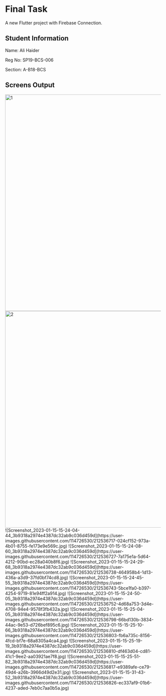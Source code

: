 # Final Task

A new Flutter project with Firebase Connection.

## Student Information

Name: Ali Haider

Reg No: SP19-BCS-006

Section: A-B18-BCS

## Screens Output
<img width="700" alt="1" src="https://user-images.githubusercontent.com/114726530/212536461-99b14ee1-9c0b-461e-b20b-c6ea6b7b1098.PNG">
<img width="700" alt="2" src="https://user-images.githubusercontent.com/114726530/212536525-90aaad90-3d9a-4bf2-8758-db1c5d49a45b.PNG">
![Screenshot_2023-01-15-15-24-04-44_3b9318a2974e4387dc32ab9c036d459d](https://user-images.githubusercontent.com/114726530/212536717-024cf152-973a-4b01-8755-fe173e9e569c.jpg)
![Screenshot_2023-01-15-15-24-08-60_3b9318a2974e4387dc32ab9c036d459d](https://user-images.githubusercontent.com/114726530/212536727-7a175e1a-5d64-4212-90bd-ec28a040b8f6.jpg)
![Screenshot_2023-01-15-15-24-29-68_3b9318a2974e4387dc32ab9c036d459d](https://user-images.githubusercontent.com/114726530/212536738-464958b4-1d13-436a-a3d9-37fd0bf74cd8.jpg)
![Screenshot_2023-01-15-15-24-45-55_3b9318a2974e4387dc32ab9c036d459d](https://user-images.githubusercontent.com/114726530/212536743-5bce1fa0-b397-4254-9719-81e94ff2a914.jpg)
![Screenshot_2023-01-15-15-24-50-05_3b9318a2974e4387dc32ab9c036d459d](https://user-images.githubusercontent.com/114726530/212536752-4d68a753-3d4e-4708-94e4-9578f3fb432a.jpg)
![Screenshot_2023-01-15-15-25-04-05_3b9318a2974e4387dc32ab9c036d459d](https://user-images.githubusercontent.com/114726530/212536798-66bd130b-3834-44ac-9e53-d726bef895c6.jpg)
![Screenshot_2023-01-15-15-25-10-66_3b9318a2974e4387dc32ab9c036d459d](https://user-images.githubusercontent.com/114726530/212536803-fb6a735c-8156-4fcd-bf7e-68a8305a4ca4.jpg)
![Screenshot_2023-01-15-15-25-19-19_3b9318a2974e4387dc32ab9c036d459d](https://user-images.githubusercontent.com/114726530/212536810-df463d04-cd81-41c1-9ee2-aa03921ae7f8.jpg)
![Screenshot_2023-01-15-15-25-51-82_3b9318a2974e4387dc32ab9c036d459d](https://user-images.githubusercontent.com/114726530/212536817-e9389afe-ce79-49d4-a26b-3966d49d2e31.jpg)
![Screenshot_2023-01-15-15-31-43-52_3b9318a2974e4387dc32ab9c036d459d](https://user-images.githubusercontent.com/114726530/212536826-ec337af9-01b6-4237-aded-7eb0c7aa0b5a.jpg)
